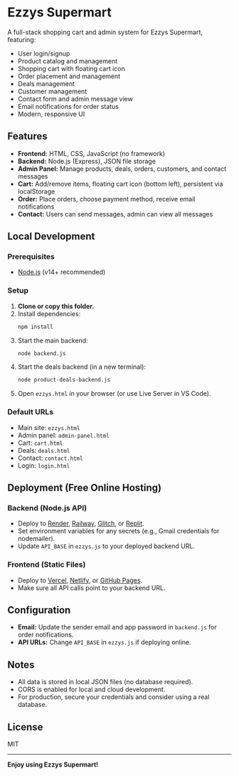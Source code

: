 # Ezzys Supermart

A full-stack shopping cart and admin system for Ezzys Supermart, featuring:
- User login/signup
- Product catalog and management
- Shopping cart with floating cart icon
- Order placement and management
- Deals management
- Customer management
- Contact form and admin message view
- Email notifications for order status
- Modern, responsive UI

## Features
- **Frontend:** HTML, CSS, JavaScript (no framework)
- **Backend:** Node.js (Express), JSON file storage
- **Admin Panel:** Manage products, deals, orders, customers, and contact messages
- **Cart:** Add/remove items, floating cart icon (bottom left), persistent via localStorage
- **Order:** Place orders, choose payment method, receive email notifications
- **Contact:** Users can send messages, admin can view all messages

## Local Development

### Prerequisites
- [Node.js](https://nodejs.org/) (v14+ recommended)

### Setup
1. **Clone or copy this folder.**
2. Install dependencies:
   ```sh
   npm install
   ```
3. Start the main backend:
   ```sh
   node backend.js
   ```
4. Start the deals backend (in a new terminal):
   ```sh
   node product-deals-backend.js
   ```
5. Open `ezzys.html` in your browser (or use Live Server in VS Code).

### Default URLs
- Main site: `ezzys.html`
- Admin panel: `admin-panel.html`
- Cart: `cart.html`
- Deals: `deals.html`
- Contact: `contact.html`
- Login: `login.html`

## Deployment (Free Online Hosting)

### Backend (Node.js API)
- Deploy to [Render](https://render.com/), [Railway](https://railway.app/), [Glitch](https://glitch.com/), or [Replit](https://replit.com/).
- Set environment variables for any secrets (e.g., Gmail credentials for nodemailer).
- Update `API_BASE` in `ezzys.js` to your deployed backend URL.

### Frontend (Static Files)
- Deploy to [Vercel](https://vercel.com/), [Netlify](https://netlify.com/), or [GitHub Pages](https://pages.github.com/).
- Make sure all API calls point to your backend URL.

## Configuration
- **Email:** Update the sender email and app password in `backend.js` for order notifications.
- **API URLs:** Change `API_BASE` in `ezzys.js` if deploying online.

## Notes
- All data is stored in local JSON files (no database required).
- CORS is enabled for local and cloud development.
- For production, secure your credentials and consider using a real database.

## License
MIT

---

**Enjoy using Ezzys Supermart!**
